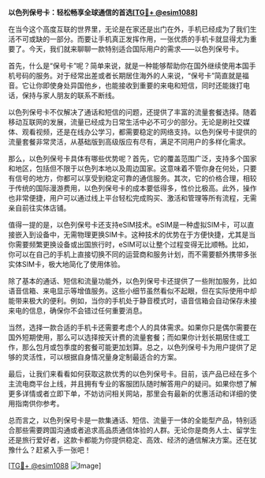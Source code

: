 **以色列保号卡：轻松畅享全球通信的首选[[TG💪+ @esim1088](https://t.me/s/esim1088)]**

在当今这个高度互联的世界里，无论是在家还是出门在外，手机已经成为了我们生活不可或缺的一部分。而要让手机真正发挥作用，一张优质的手机卡就显得尤为重要了。今天，我们就来聊聊一款特别适合国际用户的需求——以色列保号卡。

首先，什么是“保号卡”呢？简单来说，就是一种能够帮助你在国外继续使用本国手机号码的服务。对于经常出差或者长期居住海外的人来说，“保号卡”简直就是福音。它让你即使身处异国他乡，也能接收到重要的来电和短信，同时还能拨打电话，保持与家人朋友的联系不断线。

以色列保号卡不仅解决了通话和短信的问题，还提供了丰富的流量套餐选择。随着移动互联网的发展，流量已经成为日常生活中必不可少的部分。无论是刷社交媒体、观看视频，还是在线办公学习，都需要稳定的网络支持。以色列保号卡提供的流量套餐非常灵活，从基础版到高级版应有尽有，满足不同用户的多样化需求。

那么，以色列保号卡具体有哪些优势呢？首先，它的覆盖范围广泛，支持多个国家和地区，包括但不限于以色列本地以及周边国家。这意味着不管你身在何处，只要有信号的地方，你都可以享受到稳定可靠的通信服务。其次，它的价格合理，相较于传统的国际漫游费用，以色列保号卡的成本要低得多，性价比极高。此外，操作也非常便捷，用户可以通过线上平台轻松完成购买、激活和管理等所有流程，无需亲自前往实体店铺。

值得一提的是，以色列保号卡还支持eSIM技术。eSIM是一种虚拟SIM卡，可以直接嵌入到设备中，无需物理更换SIM卡。这种技术的优势在于方便快捷，尤其是当你需要频繁更换设备或出国旅行时，eSIM可以让整个过程变得无比顺畅。比如，你可以在自己的手机上直接切换不同的运营商和服务计划，而不需要额外携带多张实体SIM卡，极大地简化了使用体验。

除了基本的通话、短信和流量功能外，以色列保号卡还提供了一些附加服务，比如语音信箱、来电显示等增值服务。这些小细节虽然看似不起眼，但在实际使用中却能带来极大的便利。例如，当你的手机处于静音模式时，语音信箱会自动保存未接来电的信息，确保你不会错过任何重要消息。

当然，选择一款合适的手机卡还需要考虑个人的具体需求。如果你只是偶尔需要在国外短期使用，那么可以选择按天计费的流量套餐；而如果你计划长期居住或工作，那么包月或包季度的套餐可能更加划算。总之，以色列保号卡为用户提供了足够的灵活性，可以根据自身情况量身定制最适合的方案。

最后，让我们来看看如何获取这款优秀的以色列保号卡。目前，该产品已经在多个主流电商平台上线，并且拥有专业的客服团队随时解答用户的疑问。如果你想了解更多详情或者立即下单，不妨访问相关网站，那里会有最新的优惠活动和详细的使用指南供你参考。

总而言之，以色列保号卡是一款集通话、短信、流量于一体的全能型产品，特别适合那些需要跨国沟通或者追求高品质通信体验的人群。无论你是商务人士、留学生还是旅行爱好者，这款卡都能为你提供稳定、高效、经济的通信解决方案。还在犹豫什么？赶紧入手一张吧！

[[TG💪+ @esim1088](https://t.me/s/esim1088) ![Image](https://i.postimg.cc/4NQfJmqS/Snipaste-2025-05-13-00-14-12.png)]